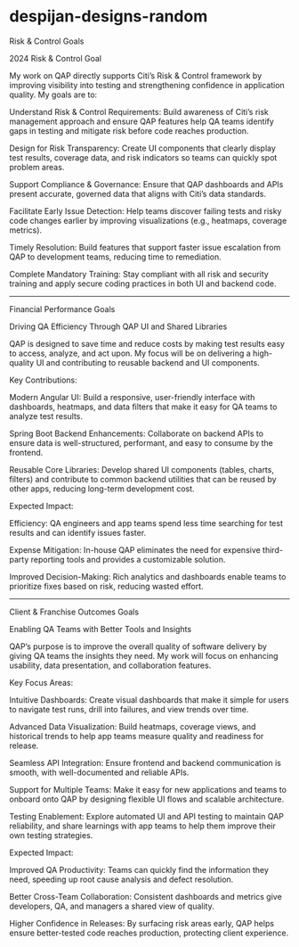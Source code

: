# despijan-designs-random


Risk & Control Goals

2024 Risk & Control Goal

My work on QAP directly supports Citi’s Risk & Control framework by
improving visibility into testing and strengthening confidence in
application quality. My goals are to:

Understand Risk & Control Requirements: Build awareness of Citi’s risk
management approach and ensure QAP features help QA teams identify
gaps in testing and mitigate risk before code reaches production.

Design for Risk Transparency: Create UI components that clearly
display test results, coverage data, and risk indicators so teams can
quickly spot problem areas.

Support Compliance & Governance: Ensure that QAP dashboards and APIs
present accurate, governed data that aligns with Citi’s data
standards.

Facilitate Early Issue Detection: Help teams discover failing tests
and risky code changes earlier by improving visualizations (e.g.,
heatmaps, coverage metrics).

Timely Resolution: Build features that support faster issue escalation
from QAP to development teams, reducing time to remediation.

Complete Mandatory Training: Stay compliant with all risk and security
training and apply secure coding practices in both UI and backend
code.

________________________________

Financial Performance Goals

Driving QA Efficiency Through QAP UI and Shared Libraries

QAP is designed to save time and reduce costs by making test results
easy to access, analyze, and act upon. My focus will be on delivering
a high-quality UI and contributing to reusable backend and UI
components.

Key Contributions:

Modern Angular UI: Build a responsive, user-friendly interface with
dashboards, heatmaps, and data filters that make it easy for QA teams
to analyze test results.

Spring Boot Backend Enhancements: Collaborate on backend APIs to
ensure data is well-structured, performant, and easy to consume by the
frontend.

Reusable Core Libraries: Develop shared UI components (tables, charts,
filters) and contribute to common backend utilities that can be reused
by other apps, reducing long-term development cost.

Expected Impact:

Efficiency: QA engineers and app teams spend less time searching for
test results and can identify issues faster.

Expense Mitigation: In-house QAP eliminates the need for expensive
third-party reporting tools and provides a customizable solution.

Improved Decision-Making: Rich analytics and dashboards enable teams
to prioritize fixes based on risk, reducing wasted effort.

________________________________

Client & Franchise Outcomes Goals

Enabling QA Teams with Better Tools and Insights

QAP’s purpose is to improve the overall quality of software delivery
by giving QA teams the insights they need. My work will focus on
enhancing usability, data presentation, and collaboration features.

Key Focus Areas:

Intuitive Dashboards: Create visual dashboards that make it simple for
users to navigate test runs, drill into failures, and view trends over
time.

Advanced Data Visualization: Build heatmaps, coverage views, and
historical trends to help app teams measure quality and readiness for
release.

Seamless API Integration: Ensure frontend and backend communication is
smooth, with well-documented and reliable APIs.

Support for Multiple Teams: Make it easy for new applications and
teams to onboard onto QAP by designing flexible UI flows and scalable
architecture.

Testing Enablement: Explore automated UI and API testing to maintain
QAP reliability, and share learnings with app teams to help them
improve their own testing strategies.

Expected Impact:

Improved QA Productivity: Teams can quickly find the information they
need, speeding up root cause analysis and defect resolution.

Better Cross-Team Collaboration: Consistent dashboards and metrics
give developers, QA, and managers a shared view of quality.

Higher Confidence in Releases: By surfacing risk areas early, QAP
helps ensure better-tested code reaches production, protecting client
experience.
